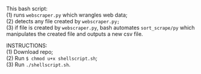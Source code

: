 This bash script:<br/>
(1) runs `webscraper.py` which wrangles web data;<br/>
(2) detects any file created by `webscraper.py;`<br/>
(3) if file is created by `webscraper.py`, bash automates `sort_scrape/py` which manipulates the created file and outputs a new csv file.

INSTRUCTIONS:<br/>
(1) Download repo;<br/>
(2) Run `$ chmod u+x shellscript.sh`;<br/>
(3) Run `./shellscript.sh`.



